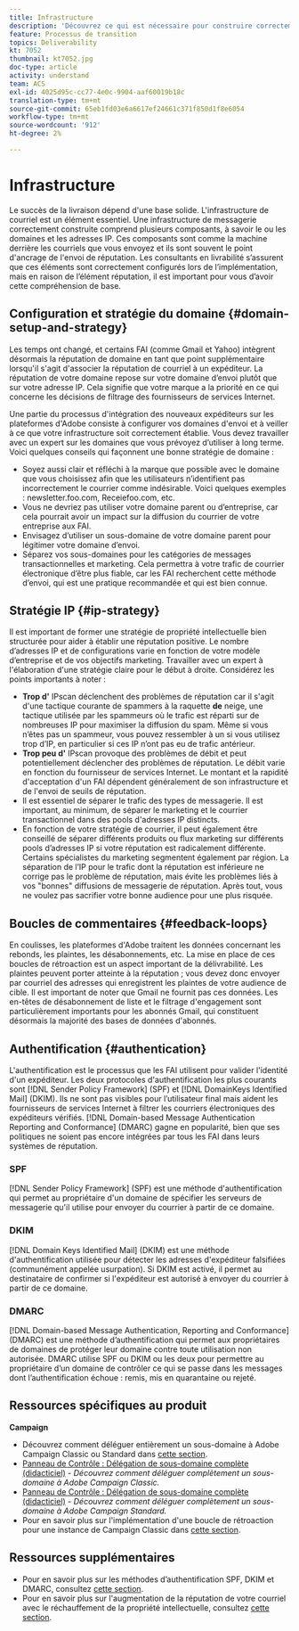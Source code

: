 ```yaml
---
title: Infrastructure
description: 'Découvrez ce qui est nécessaire pour construire correctement une infrastructure d’email. '
feature: Processus de transition
topics: Deliverability
kt: 7052
thumbnail: kt7052.jpg
doc-type: article
activity: understand
team: ACS
exl-id: 4025d95c-cc77-4e0c-9904-aaf60019b18c
translation-type: tm+mt
source-git-commit: 65eb1fd03e6a6617ef24661c371f850d1f8e6054
workflow-type: tm+mt
source-wordcount: '912'
ht-degree: 2%

---
```


# Infrastructure

Le succès de la livraison dépend d&#39;une base solide. L&#39;infrastructure de courriel est un élément essentiel. Une infrastructure de messagerie correctement construite comprend plusieurs composants, à savoir le ou les domaines et les adresses IP. Ces composants sont comme la machine derrière les courriels que vous envoyez et ils sont souvent le point d&#39;ancrage de l&#39;envoi de réputation. Les consultants en livrabilité s’assurent que ces éléments sont correctement configurés lors de l’implémentation, mais en raison de l’élément réputation, il est important pour vous d’avoir cette compréhension de base.

## Configuration et stratégie du domaine {#domain-setup-and-strategy}

Les temps ont changé, et certains FAI (comme Gmail et Yahoo) intègrent désormais la réputation de domaine en tant que point supplémentaire lorsqu&#39;il s&#39;agit d&#39;associer la réputation de courriel à un expéditeur. La réputation de votre domaine repose sur votre domaine d’envoi plutôt que sur votre adresse IP. Cela signifie que votre marque a la priorité en ce qui concerne les décisions de filtrage des fournisseurs de services Internet.

Une partie du processus d&#39;intégration des nouveaux expéditeurs sur les plateformes d&#39;Adobe consiste à configurer vos domaines d&#39;envoi et à veiller à ce que votre infrastructure soit correctement établie. Vous devez travailler avec un expert sur les domaines que vous prévoyez d’utiliser à long terme. Voici quelques conseils qui façonnent une bonne stratégie de domaine :

* Soyez aussi clair et réfléchi à la marque que possible avec le domaine que vous choisissez afin que les utilisateurs n’identifient pas incorrectement le courrier comme indésirable. Voici quelques exemples : newsletter.foo.com, Receiefoo.com, etc.
* Vous ne devriez pas utiliser votre domaine parent ou d’entreprise, car cela pourrait avoir un impact sur la diffusion du courrier de votre entreprise aux FAI.
* Envisagez d’utiliser un sous-domaine de votre domaine parent pour légitimer votre domaine d’envoi.
* Séparez vos sous-domaines pour les catégories de messages transactionnelles et marketing. Cela permettra à votre trafic de courrier électronique d’être plus fiable, car les FAI recherchent cette méthode d’envoi, qui est une pratique recommandée et qui est bien connue.

## Stratégie IP {#ip-strategy}

Il est important de former une stratégie de propriété intellectuelle bien structurée pour aider à établir une réputation positive. Le nombre d’adresses IP et de configurations varie en fonction de votre modèle d’entreprise et de vos objectifs marketing. Travailler avec un expert à l&#39;élaboration d&#39;une stratégie claire pour le début à droite. Considérez les points importants à noter :

* **Trop d&#39;** IPscan déclenchent des problèmes de réputation car il s&#39;agit d&#39;une tactique courante de spammers à la raquette **de** neige, une tactique utilisée par les spammeurs où le trafic est réparti sur de nombreuses IP pour maximiser la diffusion du spam. Même si vous n’êtes pas un spammeur, vous pouvez ressembler à un si vous utilisez trop d’IP, en particulier si ces IP n’ont pas eu de trafic antérieur.
* **Trop peu d&#39;** IPscan provoque des problèmes de débit et peut potentiellement déclencher des problèmes de réputation. Le débit varie en fonction du fournisseur de services Internet. Le montant et la rapidité d&#39;acceptation d&#39;un FAI dépendent généralement de son infrastructure et de l&#39;envoi de seuils de réputation.
* Il est essentiel de séparer le trafic des types de messagerie. Il est important, au minimum, de séparer le marketing et le courrier transactionnel dans des pools d&#39;adresses IP distincts.
* En fonction de votre stratégie de courrier, il peut également être conseillé de séparer différents produits ou flux marketing sur différents pools d’adresses IP si votre réputation est radicalement différente. Certains spécialistes du marketing segmentent également par région. La séparation de l’IP pour le trafic dont la réputation est inférieure ne corrige pas le problème de réputation, mais évite les problèmes liés à vos &quot;bonnes&quot; diffusions de messagerie de réputation. Après tout, vous ne voulez pas sacrifier votre bonne audience pour une  plus risquée.

## Boucles de commentaires {#feedback-loops}

En coulisses, les plateformes d&#39;Adobe traitent les données concernant les rebonds, les plaintes, les désabonnements, etc. La mise en place de ces boucles de rétroaction est un aspect important de la délivrabilité. Les plaintes peuvent porter atteinte à la réputation ; vous devez donc envoyer par courriel des adresses qui enregistrent les plaintes de votre audience de cible. Il est important de noter que Gmail ne fournit pas ces données. Les en-têtes de désabonnement de liste et le filtrage d&#39;engagement sont particulièrement importants pour les abonnés Gmail, qui constituent désormais la majorité des bases de données d&#39;abonnés.

## Authentification {#authentication}

L&#39;authentification est le processus que les FAI utilisent pour valider l&#39;identité d&#39;un expéditeur. Les deux protocoles d&#39;authentification les plus courants sont [!DNL Sender Policy Framework] (SPF) et [!DNL DomainKeys Identified Mail] (DKIM). Ils ne sont pas visibles pour l’utilisateur final mais aident les fournisseurs de services Internet à filtrer les courriers électroniques des expéditeurs vérifiés. [!DNL Domain-based Message Authentication Reporting and Conformance] (DMARC) gagne en popularité, bien que ses politiques ne soient pas encore intégrées par tous les FAI dans leurs systèmes de réputation.

### SPF

[!DNL Sender Policy Framework] (SPF) est une méthode d&#39;authentification qui permet au propriétaire d&#39;un domaine de spécifier les serveurs de messagerie qu&#39;il utilise pour envoyer du courrier à partir de ce domaine.

### DKIM

[!DNL Domain Keys Identified Mail] (DKIM) est une méthode d&#39;authentification utilisée pour détecter les adresses d&#39;expéditeur falsifiées (communément appelée usurpation). Si DKIM est activé, il permet au destinataire de confirmer si l&#39;expéditeur est autorisé à envoyer du courrier à partir de ce domaine.

### DMARC

[!DNL Domain-based Message Authentication, Reporting and Conformance] (DMARC) est une méthode d’authentification qui permet aux propriétaires de domaines de protéger leur domaine contre toute utilisation non autorisée. DMARC utilise SPF ou DKIM ou les deux pour permettre au propriétaire d’un domaine de contrôler ce qui se passe dans les messages dont l’authentification échoue : remis, mis en quarantaine ou rejeté.

## Ressources spécifiques au produit

**Campaign**

* Découvrez comment déléguer entièrement un sous-domaine à Adobe Campaign Classic ou Standard dans [cette section](/help/additional-resources/ac-domain-name-setup.md).
* [Panneau de Contrôle : Délégation de sous-domaine complète (didacticiel)](https://experienceleague.adobe.com/docs/campaign-classic-learn/control-panel/subdomains-and-certificates/subdomain-delegation.html)  -  *Découvrez comment déléguer complètement un sous-domaine à Adobe Campaign Classic.*
* [Panneau de Contrôle : Délégation de sous-domaine complète (didacticiel)](https://experienceleague.adobe.com/docs/campaign-standard-learn/control-panel/subdomains-and-certificates/subdomain-delegation.html)  -  *Découvrez comment déléguer complètement un sous-domaine à Adobe Campaign Standard.*
* Pour en savoir plus sur l&#39;implémentation d&#39;une boucle de rétroaction pour une instance de Campaign Classic dans [cette section](/help/additional-resources/acc-technical-recommendations.md#feedback-loop-acc).

## Ressources supplémentaires

* Pour en savoir plus sur les méthodes d’authentification SPF, DKIM et DMARC, consultez [cette section](/help/additional-resources/authentication.md).
* Pour en savoir plus sur l&#39;augmentation de la réputation de votre courriel avec le réchauffement de la propriété intellectuelle, consultez [cette section](/help/additional-resources/increase-reputation-with-ip-warming.md).
